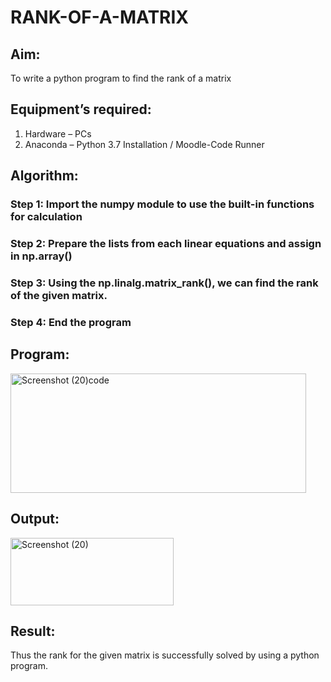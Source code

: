 # RANK-OF-A-MATRIX
## Aim:
To write a python program to find the rank of a matrix
## Equipment’s required:
1. 	Hardware – PCs
2. 	Anaconda – Python 3.7 Installation / Moodle-Code Runner
## Algorithm:
### Step 1: Import the numpy module to use the built-in functions for calculation
### Step 2: Prepare the lists from each linear equations and assign in np.array()
### Step 3: Using the np.linalg.matrix_rank(), we can find the rank of the given matrix.
### Step 4: End the program
## Program:
<img width="473" height="191" alt="Screenshot (20)code" src="https://github.com/user-attachments/assets/ceaa925e-1ef7-4f6a-a52c-666f7894a244" />

## Output:
<img width="261" height="108" alt="Screenshot (20)" src="https://github.com/user-attachments/assets/7b2381ff-258a-4cdb-9d3c-544c59bc26f3" />

## Result:
Thus the rank for the given matrix is successfully solved by  using a python program.

